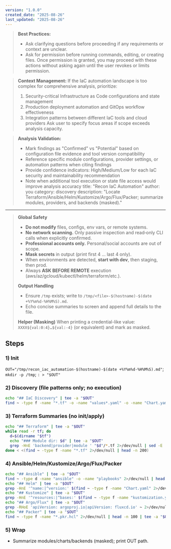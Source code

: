 ```yaml
---
version: "1.0.0"
created_date: "2025-08-26"
last_updated: "2025-08-26"
---
```


> **Best Practices:**
> - Ask clarifying questions before proceeding if any requirements or context are unclear.
> - Ask for permission before running commands, editing, or creating files. Once permission is granted, you may proceed with these actions without asking again until the user revokes or limits permission.

> **Context Management:**
> If the IaC automation landscape is too complex for comprehensive analysis, prioritize:
> 1. Security-critical Infrastructure as Code configurations and state management
> 2. Production deployment automation and GitOps workflow effectiveness
> 3. Integration patterns between different IaC tools and cloud providers
> Ask user to specify focus areas if scope exceeds analysis capacity.

> **Analysis Validation:**
> - Mark findings as "Confirmed" vs "Potential" based on configuration file evidence and tool version compatibility
> - Reference specific module configurations, provider settings, or automation patterns when citing findings
> - Provide confidence indicators: High/Medium/Low for each IaC security and maintainability recommendation
> - Note when additional tool execution or state file access would improve analysis accuracy
title: "Recon IaC Automation"
author: you
category: discovery
description: "Locate Terraform/Ansible/Helm/Kustomize/Argo/Flux/Packer; summarize modules, providers, and backends (masked)."
---


> **Global Safety**
> - **Do not modify** files, configs, env vars, or remote systems.
> - **No network scanning.** Only passive inspection and read‑only CLI calls when explicitly confirmed.
> - **Professional accounts only.** Personal/social accounts are out of scope.
> - **Mask secrets** in output (print first 4 … last 4 only).
> - When environments are detected, **start with dev**, then staging, then prod.
> - Always **ASK BEFORE REMOTE** execution (aws/az/gcloud/kubectl/helm/terraform/etc.).
>
> **Output Handling**
> - Ensure `/tmp` exists; write to `/tmp/<file>-$(hostname)-$(date +%Y%m%d-%H%M%S).md`.
> - Echo concise summaries to screen and append full details to the file.
>
> **Helper (Masking)**
> When printing a credential-like value: `XXXX${val:0:4}…${val:-4}` (or equivalent) and mark as masked.


## Steps

### 1) Init
`OUT="/tmp/recon_iac_automation-$(hostname)-$(date +%Y%m%d-%H%M%S).md"`; `mkdir -p /tmp`; `: > "$OUT"`

### 2) Discovery (file patterns only; no execution)
```bash
echo "## IaC Discovery" | tee -a "$OUT"
find ~ -type f -name "*.tf" -o -name "values*.yaml" -o -name "Chart.yaml" -o -name "kustomization.yaml" -o -name "Jenkinsfile" 2>/dev/null | head -n 1000 | tee -a "$OUT"
```

### 3) Terraform Summaries (no init/apply)
```bash
echo "## Terraform" | tee -a "$OUT"
while read -r tf; do
  d=$(dirname "$tf")
  echo "### Module dir: $d" | tee -a "$OUT"
  grep -HnE 'backend|provider|module ' "$d"/*.tf 2>/dev/null | sed -E 's/(access_key|secret_key|token)\s*=\s*".*"/\1="***MASKED***"/g' | tee -a "$OUT"
done < <(find ~ -type f -name "*.tf" 2>/dev/null | head -n 200)
```

### 4) Ansible/Helm/Kustomize/Argo/Flux/Packer
```bash
echo "## Ansible" | tee -a "$OUT"
find ~ -type d -name "ansible" -o -name "playbooks" 2>/dev/null | head -n 50 | tee -a "$OUT"
echo "## Helm" | tee -a "$OUT"
grep -HnE '^name:|^version:' $(find ~ -type f -name "Chart.yaml" 2>/dev/null | head -n 100) 2>/dev/null | tee -a "$OUT"
echo "## Kustomize" | tee -a "$OUT"
grep -HnE '^resources:|^bases:' $(find ~ -type f -name "kustomization.yaml" 2>/dev/null | head -n 100) 2>/dev/null | tee -a "$OUT"
echo "## Argo/Flux" | tee -a "$OUT"
grep -RHoE 'apiVersion: argoproj.io|apiVersion: fluxcd.io' ~ 2>/dev/null | head -n 100 | tee -a "$OUT"
echo "## Packer" | tee -a "$OUT"
find ~ -type f -name "*.pkr.hcl" 2>/dev/null | head -n 100 | tee -a "$OUT"
```

### 5) Wrap
- Summarize modules/charts/backends (masked); print OUT path.
